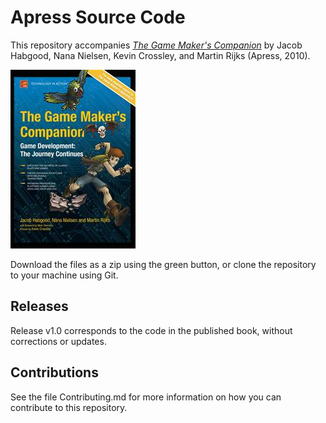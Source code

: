 # Apress Source Code

This repository accompanies [*The Game Maker's Companion*](http://www.apress.com/9781430228264) by Jacob Habgood, Nana  Nielsen, Kevin  Crossley, and Martin Rijks (Apress, 2010).

![Cover image](9781430228264.jpg)

Download the files as a zip using the green button, or clone the repository to your machine using Git.

## Releases

Release v1.0 corresponds to the code in the published book, without corrections or updates.

## Contributions

See the file Contributing.md for more information on how you can contribute to this repository.
